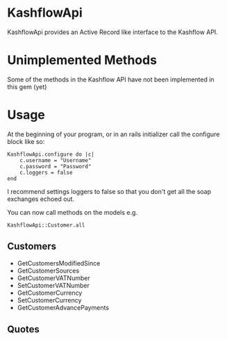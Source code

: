# KashflowApi

KashflowApi provides an Active Record like interface to the Kashflow API.

# Unimplemented Methods

Some of the methods in the Kashflow API have not been implemented in this gem (yet)

# Usage

At the beginning of your program, or in an rails initializer call the configure block like so:

    KashflowApi.configure do |c|
        c.username = "Username"
		c.password = "Password"
		c.loggers = false
	end
	
I recommend settings loggers to false so that you don't get all the soap exchanges echoed out.

You can now call methods on the models e.g.

	KashflowApi::Customer.all

## Customers

* GetCustomersModifiedSince
* GetCustomerSources
* GetCustomerVATNumber
* SetCustomerVATNumber
* GetCustomerCurrency
* SetCustomerCurrency
* GetCustomerAdvancePayments

## Quotes
